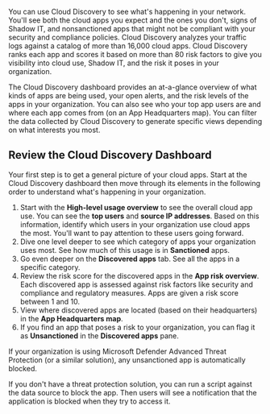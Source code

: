You can use Cloud Discovery to see what's happening in your network. You'll see both the cloud apps you expect and the ones you don't, signs of Shadow IT, and nonsanctioned apps that might not be compliant with your security and compliance policies. Cloud Discovery analyzes your traffic logs against a catalog of more than 16,000 cloud apps. Cloud Discovery ranks each app and scores it based on more than 80 risk factors to give you visibility into cloud use, Shadow IT, and the risk it poses in your organization.

The Cloud Discovery dashboard provides an at-a-glance overview of what kinds of apps are being used, your open alerts, and the risk levels of the apps in your organization. You can also see who your top app users are and where each app comes from (on an App Headquarters map). You can filter the data collected by Cloud Discovery to generate specific views depending on what interests you most.

## Review the Cloud Discovery Dashboard

Your first step is to get a general picture of your cloud apps. Start at the Cloud Discovery dashboard then move through its elements in the following order to understand what's happening in your organization.

1. Start with the **High-level usage overview** to see the overall cloud app use. You can see the **top users** and **source IP addresses**. Based on this information, identify which users in your organization use cloud apps the most. You'll want to pay attention to these users going forward.
1. Dive one level deeper to see which category of apps your organization uses most. See how much of this usage is in **Sanctioned** apps.
1. Go even deeper on the **Discovered apps** tab. See all the apps in a specific category.
1. Review the risk score for the discovered apps in the **App risk overview**. Each discovered app is assessed against risk factors like security and compliance and regulatory measures. Apps are given a risk score between 1 and 10.
1. View where discovered apps are located (based on their headquarters) in the **App Headquarters map**.
1. If you find an app that poses a risk to your organization, you can flag it as **Unsanctioned** in the **Discovered apps** pane.

If your organization is using Microsoft Defender Advanced Threat Protection (or a similar solution), any unsanctioned app is automatically blocked.

If you don't have a threat protection solution, you can run a script against the data source to block the app. Then users will see a notification that the application is blocked when they try to access it.

